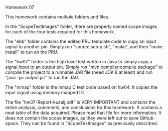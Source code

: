 Homework 07

This homework contains multiple folders and files.

In the "ScopeTestImages" folder, there are properly named scope images for each of the four tests required for this homework.  

The "ebb" folder contains the edited PRU template code to copy an input signal to another pin.  Simply run "source setup.sh", "make", and then "make install" to run on the PRU.

The "hw07" folder is the high level test written in Java to simply copy a signal input to an output pin.  Simply run "mvn compiler:compile package" to compile the project to a runnable JAR file (need JDK 8 at least) and run "java -jar output.jar" to run the JAR.

The "mmap" folder is the mmap C test code based on hw04.  It copies the input signal using memory mapped IO.

The file "hw07-Report-kuzalj.pdf" is VERY IMPORTANT and contains the entire analysis, comments, and conclusions for this homework.  It contains a neat table of the data acquired.  Please read that file for more information.  It does not contain the scope images, as they were left out to save Github space.  They can be found in "ScopeTestImages" as previously described.  
